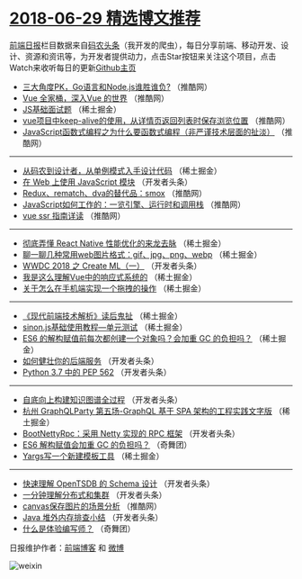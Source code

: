 # [2018-06-29 精选博文推荐](http://hao.caibaojian.com/date/2018/06/29)

[前端日报](http://caibaojian.com/c/news)栏目数据来自[码农头条](http://hao.caibaojian.com/)（我开发的爬虫），每日分享前端、移动开发、设计、资源和资讯等，为开发者提供动力，点击Star按钮来关注这个项目，点击Watch来收听每日的更新[Github主页](https://github.com/kujian/frontendDaily)
* [三大角度PK，Go语言和Node.js谁胜谁负?](http://hao.caibaojian.com/78903.html) （推酷网）
* [Vue 全家桶，深入Vue 的世界](http://hao.caibaojian.com/78897.html) （推酷网）
* [JS基础面试题](http://hao.caibaojian.com/78834.html) （稀土掘金）
* [vue项目中keep-alive的使用，从详情页返回列表时保存浏览位置](http://hao.caibaojian.com/78896.html) （推酷网）
* [JavaScript函数式编程之为什么要函数式编程（非严谨技术层面的扯淡）](http://hao.caibaojian.com/78894.html) （推酷网）

***
* [从码农到设计者，从单例模式入手设计代码](http://hao.caibaojian.com/78837.html) （稀土掘金）
* [在 Web 上使用 JavaScript 模块](http://hao.caibaojian.com/78846.html) （开发者头条）
* [Redux、rematch、dva的替代品：smox](http://hao.caibaojian.com/78898.html) （推酷网）
* [JavaScript如何工作的：一览引擎、运行时和调用栈](http://hao.caibaojian.com/78891.html) （推酷网）
* [vue ssr 指南详读](http://hao.caibaojian.com/78892.html) （推酷网）

***
* [彻底弄懂 React Native 性能优化的来龙去脉](http://hao.caibaojian.com/78832.html) （稀土掘金）
* [聊一聊几种常用web图片格式：gif、jpg、png、webp](http://hao.caibaojian.com/78833.html) （稀土掘金）
* [WWDC 2018 之 Create ML（一）](http://hao.caibaojian.com/78847.html) （开发者头条）
* [我是这么理解Vue中的响应式系统的](http://hao.caibaojian.com/78835.html) （稀土掘金）
* [关于怎么在手机端实现一个拖拽的操作](http://hao.caibaojian.com/78836.html) （稀土掘金）

***
* [《现代前端技术解析》读后鬼扯](http://hao.caibaojian.com/78827.html) （稀土掘金）
* [sinon.js基础使用教程&#8212;单元测试](http://hao.caibaojian.com/78828.html) （稀土掘金）
* [ES6 的解构赋值前每次都创建一个对象吗？会加重 GC 的负担吗？](http://hao.caibaojian.com/78822.html) （稀土掘金）
* [如何健壮你的后端服务](http://hao.caibaojian.com/78838.html) （开发者头条）
* [Python 3.7 中的 PEP 562](http://hao.caibaojian.com/78839.html) （开发者头条）

***
* [自底向上构建知识图谱全过程](http://hao.caibaojian.com/78853.html) （开发者头条）
* [杭州 GraphQLParty 第五场-GraphQL 基于 SPA 架构的工程实践文字版](http://hao.caibaojian.com/78831.html) （稀土掘金）
* [BootNettyRpc：采用 Netty 实现的 RPC 框架](http://hao.caibaojian.com/78845.html) （开发者头条）
* [ES6 解构赋值会加重 GC 的负担吗？](http://hao.caibaojian.com/78928.html) （奇舞团）
* [Yargs写一个新建模板工具](http://hao.caibaojian.com/78821.html) （稀土掘金）

***
* [快速理解 OpenTSDB 的 Schema 设计](http://hao.caibaojian.com/78854.html) （开发者头条）
* [一分钟理解分布式和集群](http://hao.caibaojian.com/78843.html) （开发者头条）
* [canvas保存图片的场景分析](http://hao.caibaojian.com/78895.html) （推酷网）
* [Java 堆外内存排查小结](http://hao.caibaojian.com/78840.html) （开发者头条）
* [什么是体验编写师？](http://hao.caibaojian.com/78929.html) （奇舞团）

日报维护作者：[前端博客](http://caibaojian.com/) 和 [微博](http://caibaojian.com/go/weibo)

![weixin](https://user-images.githubusercontent.com/3055447/38468989-651132ac-3b80-11e8-8e6b-15122322a9d7.png)